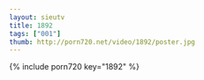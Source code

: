 ```yaml
--- 
layout: sieutv
title: 1892
tags: ["001"]
thumb: http://porn720.net/video/1892/poster.jpg
---
```

{% include porn720 key="1892" %} 
